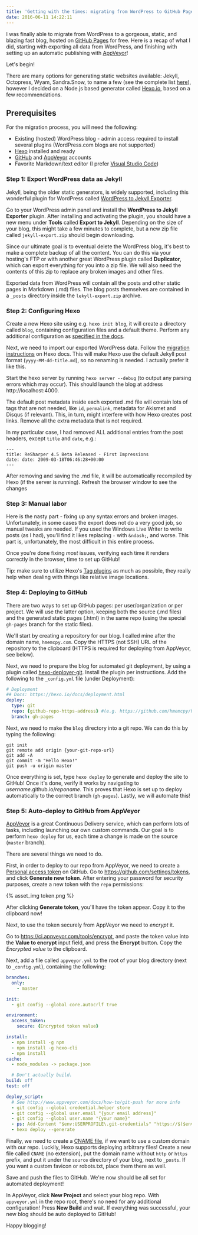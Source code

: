 ```yaml
---
title: 'Getting with the times: migrating from WordPress to GitHub Pages with Hexo'
date: 2016-06-11 14:22:11
---
```

I was finally able to migrate from WordPress to a gorgeous, static, and blazing fast blog, hosted on [GitHub Pages](https://pages.github.com/) for free. Here is a recap of what I did, starting with exporting all data from WordPress, and finishing with setting up an automatic publishing with [AppVeyor](https://www.appveyor.com/)!

Let's begin!

<!-- more -->

There are many options for generating static websites available: Jekyll, Octopress, Wyam, Sandra.Snow, to name a few (see the complete list [here](https://www.staticgen.com/)), however I decided on a Node.js based generator called [Hexo.io](https://hexo.io/), based on a few recommendations.

## Prerequisites

For the migration process, you will need the following:

  * Existing (hosted) WordPress blog - admin access required to install several plugins (WordPress.com blogs are not supported)
  * [Hexo](https://hexo.io/) installed and ready
  * [GitHub](https://github.com/) and [AppVeyor](https://www.appveyor.com/) accounts
  * Favorite Markdown/text editor (I prefer [Visual Studio Code](https://code.visualstudio.com/))

### Step 1: Export WordPress data as Jekyll

Jekyll, being the older static generators, is widely supported, including this wonderful plugin for WordPress called [WordPress to Jekyll Exporter](https://github.com/benbalter/wordpress-to-jekyll-exporter). 

Go to your WordPress admin panel and install the **WordPress to Jekyll Exporter** plugin. After installing and activating the plugin, you should have a new menu under **Tools** called **Export to Jekyll**. Depending on the size of your blog, this might take a few minutes to complete, but a new zip file called `jekyll-export.zip` should begin downloading.

Since our ultimate goal is to eventual delete the WordPress blog, it's best to make a complete backup of all the content. You can do this via your hosting's FTP or with another great WordPress plugin called **Duplicator**, which can export everything for you into a zip file. We will also need the contents of this zip to replace any broken images and other files.

Exported data from WordPress will contain all the posts and other static pages in Markdown (.md) files. The blog posts themselves are contained in a `_posts` directory inside the `lekyll-export.zip` archive.

### Step 2: Configuring Hexo

Create a new Hexo site using e.g. `hexo init blog`, it will create a directory called `blog`, containing configuration files and a default theme. Perform any additional configuration as [specified in the docs](https://hexo.io/docs/index.html).

Next, we need to import our exported WordPress data. Follow the [migration instructions](https://hexo.io/docs/migration.html#Jekyll) on Hexo docs. This will make Hexo use the default Jekyll post format (`yyyy-MM-dd-title.md`), so no renaming is needed. I actually prefer it like this.

Start the hexo server by running `hexo server --debug` (to output any parsing errors which may occur). This should launch the blog at address http://localhost:4000.

The default post metadata inside each exported .md file will contain lots of tags that are not needed, like `id`, `permalink`, metadata for Akismet and Disqus (if relevant). This, in turn, might interfere with how Hexo creates post links. Remove all the extra metadata that is not required. 

In my particular case, I had removed ALL additional entries from the post headers, except `title` and `date`, e.g.:

```
---
title: ReSharper 4.5 Beta Released - First Impressions
date: date: 2009-03-18T06:46:28+00:00
---
```

After removing and saving the .md file, it will be automatically recompiled by Hexo (if the server is running). Refresh the browser window to see the changes

### Step 3: Manual labor

Here is the nasty part - fixing up any syntax errors and broken images. Unfortunately, in some cases the export does not do a very good job, so manual tweaks are needed. If you used the Windows Live Writer to write posts (as I had), you'll find it likes replacing `-` with `&ndash;`, and worse. This part is, unfortunately, the most difficult in this entire process.

Once you're done fixing *most* issues, verifying each time it renders correctly in the browser, time to set up GitHub!

Tip: make sure to utilize Hexo's [Tag plugins](https://hexo.io/docs/tag-plugins.html) as much as possible, they really help when dealing with things like relative image locations.

### Step 4: Deploying to GitHub

There are two ways to set up GitHub pages: per user/organization or per project. We will use the latter option, keeping both the source (.md files) and the generated static pages (.html) in the same repo (using the special `gh-pages` branch for the static files).

We'll start by creating a repository for our blog. I called mine after the domain name, `hmemcpy.com`. Copy the HTTPS (not SSH) URL of the repository to the clipboard (HTTPS is required for deploying from AppVeyor, see below).

Next, we need to prepare the blog for automated git deployment, by using a plugin called [hexo-deployer-git](https://hexo.io/docs/deployment.html#Git). Install the plugin per instructions. Add the following to the `_config.yml` file (under Deployment):

```yml
# Deployment
## Docs: https://hexo.io/docs/deployment.html
deploy:
  type: git
  repo: {github-repo-https-address} #(e.g. https://github.com/hmemcpy/hmemcpy.com.git)
  branch: gh-pages
```

Next, we need to make the `blog` directory into a git repo. We can do this by typing the following:

```
git init
git remote add origin {your-git-repo-url}
git add -A
git commit -m "Hello Hexo!"
git push -u origin master
```
Once everything is set, type `hexo deploy` to generate and deploy the site to GitHub! Once it's done, verify it works by navigating to *username*.github.io/*reponame*. This proves that Hexo is set up to deploy automatically to the correct branch (`gh-pages`). Lastly, we will automate this!

### Step 5: Auto-deploy to GitHub from AppVeyor

[AppVeyor](https://www.appveyor.com/) is a great Continuous Delivery service, which can perform lots of tasks, including launching our own custom commands. Our goal is to perform `hexo deploy` for us, each time a change is made on the source (`master` branch).

There are several things we need to do.

First, in order to deploy to our repo from AppVeyor, we need to create a [Personal access token](https://github.com/blog/1509-personal-api-tokens) on GitHub. Go to https://github.com/settings/tokens, and click **Generate new token**. After entering your password for security purposes, create a new token with the `repo` permissions:

{% asset_img token.png %}

After clicking **Generate token**, you'll have the token appear. Copy it to the clipboard now! 

Next, to use the token securely from AppVeyor we need to *encrypt* it.

Go to https://ci.appveyor.com/tools/encrypt, and paste the token value into the **Value to encrypt** input field, and press the **Encrypt** button. Copy the *Encrypted value* to the clipboard.

Next, add a file called `appveyor.yml` to the root of your blog directory (next to `_config.yml`), containing the following:

```yml
branches:
  only:
    - master

init:
  - git config --global core.autocrlf true

environment:
  access_token:
    secure: {Encrypted token value}

install:
  - npm install -g npm
  - npm install -g hexo-cli
  - npm install
cache:
  - node_modules -> package.json

  # Don't actually build.
build: off
test: off

deploy_script:
  # See http://www.appveyor.com/docs/how-to/git-push for more info
  - git config --global credential.helper store
  - git config --global user.email "{your email address}" 
  - git config --global user.name "{your name}"
  - ps: Add-Content "$env:USERPROFILE\.git-credentials" "https://$($env:access_token):x-oauth-basic@github.com`n"
  - hexo deploy --generate
```

Finally, we need to create a [CNAME file](https://help.github.com/articles/setting-up-your-pages-site-repository/), if we want to use a custom domain with our repo. Luckily, Hexo supports deploying arbitrary files! Create a new file called `CNAME` (no extension), put the domain name without `http` or `https` prefix, and put it under the `source` directory of your blog, next to `_posts`. If you want a custom favicon or robots.txt, place them there as well.

Save and push the files to GitHub. We're now should be all set for automated deployment!

In AppVeyor, click **New Project** and select your blog repo. With `appveyor.yml` in the repo root, there's no need for any additional configuration! Press **New Build** and wait. If everything was successful, your new blog should be auto deployed to GitHub!

Happy blogging! 